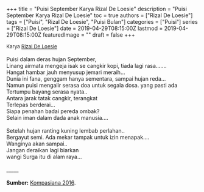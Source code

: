 +++
title = "Puisi September Karya Rizal De Loesie"
description = "Puisi September Karya Rizal De Loesie"
toc = true
authors = ["Rizal De Loesie"]
tags = ["Puisi", "Rizal De Loesie", "Puisi Bulan"]
categories = ["Puisi"]
series = ["Rizal De Loesie"]
date = 2019-04-29T08:15:00Z
lastmod = 2019-04-29T08:15:00Z
featuredImage = ""
draft = false
+++

<div style="text-align: justify;">
<div style="font-size: small;">Karya <a href="/authors/rizal-de-loesie/" target="_blank">Rizal De Loesie</a></div><br />
Puisi dalam deras hujan September,<br />Linang airmata mengeja isak se cangkir kopi, tiada lagi rasa.......<br />Hangat hambar jauh menyusup jemari meraih...<br />Dunia ini fana, genggam hanya sementara, sampai hujan reda...<br />Namun puisi mengalir serasa doa untuk segala dosa. yang pasti ada<br />Tertumpu bayang serasa nyata..<br />Antara jarak tatak cangkir, terangkat<br />Terlepas berderai...<br />Siapa penahan badai pereda ombak?<br />Selain iman dalam dada anak manusia....<br /><br />Setelah hujan ranting kuning lembab perlahan..<br />Bergayut semi. Ada mekar tampak untuk izin menapak....<br />Wanginya akan sampai..<br />Jangan deraikan lagi biarkan<br />wangi Surga itu di alam raya...<br /><br />
_____<br /><br />
<b>Sumber:</b> <a href="https://www.kompasiana.com/yufrizal/57e8816cce9273490940cfd9/puisi-september" target="_blank">Kompasiana 2016</a>.</div>
